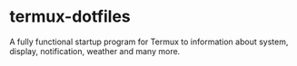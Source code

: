 # termux-dotfiles
A fully functional startup program for Termux to information about system, display, notification, weather and many more.
